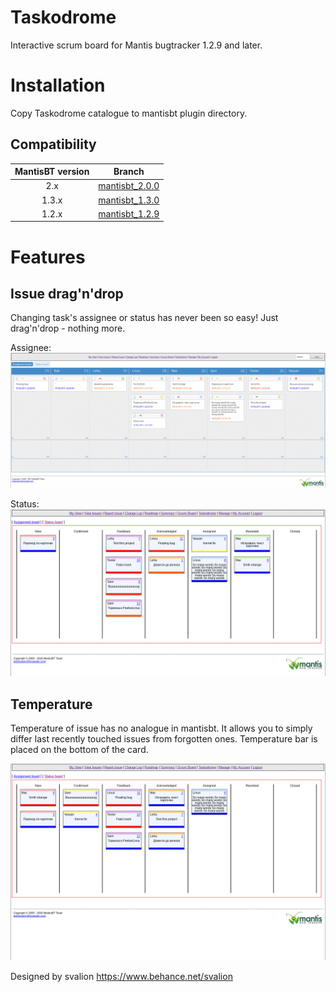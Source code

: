 # Taskodrome
Interactive scrum board for Mantis bugtracker 1.2.9 and later.

# Installation
Copy Taskodrome catalogue to mantisbt plugin directory.

## Compatibility
MantisBT version | Branch
:---:|---
2.x   | [mantisbt_2.0.0](https://github.com/AuthenticEshkinKot/Taskodrome/tree/mantisbt_2.0.0)
1.3.x | [mantisbt_1.3.0](https://github.com/AuthenticEshkinKot/Taskodrome/tree/mantisbt_1.3.0)
1.2.x | [mantisbt_1.2.9](https://github.com/AuthenticEshkinKot/Taskodrome/tree/mantisbt_1.2.9)


# Features
## Issue drag'n'drop
Changing task's assignee or status has never been so easy! Just drag'n'drop - nothing more.

Assignee:
![assignee](Screenshots/assignee.gif)

Status:
![status](Screenshots/status.gif)

## Temperature
Temperature of issue has no analogue in mantisbt. It allows you to simply differ last recently touched issues from forgotten ones. Temperature bar is placed on the bottom of the card.

![tempr](Screenshots/temperature.gif)

Designed by svalion https://www.behance.net/svalion
